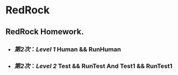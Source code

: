 # RedRock
## RedRock Homework.
- ### *第2次*：*Level 1* Human && RunHuman
- ### *第2次*：*Level 2* Test && RunTest  And Test1 && RunTest1
